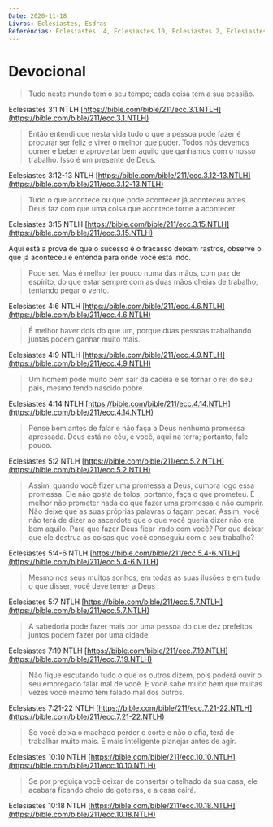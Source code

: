 ```yaml
---
Date: 2020-11-18
Livros: Eclesiastes, Esdras
Referências: Eclesiastes  4, Eclesiastes 10, Eclesiastes 2, Eclesiastes 3, Eclesiastes 5, Eclesiastes 6, Eclesiastes 7, Eclesiastes 8, Eclesiastes 9, Esdras 1
---
```


# Devocional

> Tudo neste mundo tem o seu tempo; cada coisa tem a sua ocasião.

Eclesiastes 3:1 NTLH
[https://bible.com/bible/211/ecc.3.1.NTLH](https://bible.com/bible/211/ecc.3.1.NTLH)

> Então entendi que nesta vida tudo o que a pessoa pode fazer é procurar ser feliz e viver o melhor que puder. Todos nós devemos comer e beber e aproveitar bem aquilo que ganhamos com o nosso trabalho. Isso é um presente de Deus.

Eclesiastes 3:12‭-‬13 NTLH
[https://bible.com/bible/211/ecc.3.12-13.NTLH](https://bible.com/bible/211/ecc.3.12-13.NTLH)

> Tudo o que acontece ou que pode acontecer já aconteceu antes. Deus faz com que uma coisa que acontece torne a acontecer.

Eclesiastes 3:15 NTLH
[https://bible.com/bible/211/ecc.3.15.NTLH](https://bible.com/bible/211/ecc.3.15.NTLH)

Aqui está a prova de que o sucesso é o fracasso deixam rastros, observe o que já aconteceu e entenda para onde você está indo.

> Pode ser. Mas é melhor ter pouco numa das mãos, com paz de espírito, do que estar sempre com as duas mãos cheias de trabalho, tentando pegar o vento.

Eclesiastes 4:6 NTLH
[https://bible.com/bible/211/ecc.4.6.NTLH](https://bible.com/bible/211/ecc.4.6.NTLH)

> É melhor haver dois do que um, porque duas pessoas trabalhando juntas podem ganhar muito mais.

Eclesiastes 4:9 NTLH
[https://bible.com/bible/211/ecc.4.9.NTLH](https://bible.com/bible/211/ecc.4.9.NTLH)

> Um homem pode muito bem sair da cadeia e se tornar o rei do seu país, mesmo tendo nascido pobre.

Eclesiastes 4:14 NTLH
[https://bible.com/bible/211/ecc.4.14.NTLH](https://bible.com/bible/211/ecc.4.14.NTLH)

> Pense bem antes de falar e não faça a Deus nenhuma promessa apressada. Deus está no céu, e você, aqui na terra; portanto, fale pouco.

Eclesiastes 5:2 NTLH
[https://bible.com/bible/211/ecc.5.2.NTLH](https://bible.com/bible/211/ecc.5.2.NTLH)

> Assim, quando você fizer uma promessa a Deus, cumpra logo essa promessa. Ele não gosta de tolos; portanto, faça o que prometeu. É melhor não prometer nada do que fazer uma promessa e não cumprir. Não deixe que as suas próprias palavras o façam pecar. Assim, você não terá de dizer ao sacerdote que o que você queria dizer não era bem aquilo. Para que fazer Deus ficar irado com você? Por que deixar que ele destrua as coisas que você conseguiu com o seu trabalho?

Eclesiastes 5:4‭-‬6 NTLH
[https://bible.com/bible/211/ecc.5.4-6.NTLH](https://bible.com/bible/211/ecc.5.4-6.NTLH)

> Mesmo nos seus muitos sonhos, em todas as suas ilusões e em tudo o que disser, você deve temer a Deus .

Eclesiastes 5:7 NTLH
[https://bible.com/bible/211/ecc.5.7.NTLH](https://bible.com/bible/211/ecc.5.7.NTLH)

> A sabedoria pode fazer mais por uma pessoa do que dez prefeitos juntos podem fazer por uma cidade.

Eclesiastes 7:19 NTLH
[https://bible.com/bible/211/ecc.7.19.NTLH](https://bible.com/bible/211/ecc.7.19.NTLH)

> Não fique escutando tudo o que os outros dizem, pois poderá ouvir o seu empregado falar mal de você. E você sabe muito bem que muitas vezes você mesmo tem falado mal dos outros.

Eclesiastes 7:21‭-‬22 NTLH
[https://bible.com/bible/211/ecc.7.21-22.NTLH](https://bible.com/bible/211/ecc.7.21-22.NTLH)

> Se você deixa o machado perder o corte e não o afia, terá de trabalhar muito mais. É mais inteligente planejar antes de agir.

Eclesiastes 10:10 NTLH
[https://bible.com/bible/211/ecc.10.10.NTLH](https://bible.com/bible/211/ecc.10.10.NTLH)

> Se por preguiça você deixar de consertar o telhado da sua casa, ele acabará ficando cheio de goteiras, e a casa cairá.

Eclesiastes 10:18 NTLH
[https://bible.com/bible/211/ecc.10.18.NTLH](https://bible.com/bible/211/ecc.10.18.NTLH)